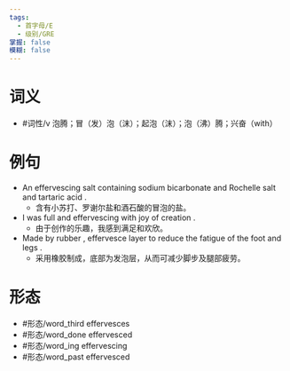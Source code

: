 ```yaml
---
tags:
  - 首字母/E
  - 级别/GRE
掌握: false
模糊: false
---
```

# 词义
- #词性/v  泡腾；冒（发）泡（沫）；起泡（沫）；泡（沸）腾；兴奋（with）
# 例句
- An effervescing salt containing sodium bicarbonate and Rochelle salt and tartaric acid .
	- 含有小苏打、罗谢尔盐和酒石酸的冒泡的盐。
- I was full and effervescing with joy of creation .
	- 由于创作的乐趣，我感到满足和欢欣。
- Made by rubber , effervesce layer to reduce the fatigue of the foot and legs .
	- 采用橡胶制成，底部为发泡层，从而可减少脚步及腿部疲劳。
# 形态
- #形态/word_third effervesces
- #形态/word_done effervesced
- #形态/word_ing effervescing
- #形态/word_past effervesced

